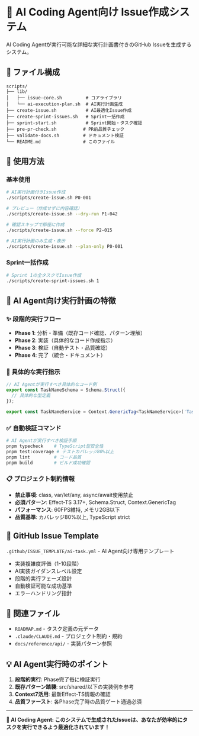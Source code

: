 # 🤖 AI Coding Agent向け Issue作成システム

AI Coding Agentが実行可能な詳細な実行計画書付きのGitHub Issueを生成するシステム。

## 📁 ファイル構成

```
scripts/
├── lib/
│   ├── issue-core.sh         # コアライブラリ
│   └── ai-execution-plan.sh  # AI実行計画生成
├── create-issue.sh           # AI最適化Issue作成
├── create-sprint-issues.sh   # Sprint一括作成
├── sprint-start.sh           # Sprint開始・タスク確認
├── pre-pr-check.sh          # PR前品質チェック
├── validate-docs.sh         # ドキュメント検証
└── README.md                # このファイル
```

## 🚀 使用方法

### 基本使用
```bash
# AI実行計画付きIssue作成
./scripts/create-issue.sh P0-001

# プレビュー（作成せずに内容確認）
./scripts/create-issue.sh --dry-run P1-042

# 確認スキップで即座に作成
./scripts/create-issue.sh --force P2-015

# AI実行計画のみ生成・表示
./scripts/create-issue.sh --plan-only P0-001
```

### Sprint一括作成
```bash
# Sprint 1の全タスクでIssue作成
./scripts/create-sprint-issues.sh 1
```

## 🎯 AI Agent向け実行計画の特徴

### ✨ 段階的実行フロー
- **Phase 1**: 分析・準備（既存コード確認、パターン理解）
- **Phase 2**: 実装（具体的なコード作成指示）
- **Phase 3**: 検証（自動テスト・品質確認）
- **Phase 4**: 完了（統合・ドキュメント）

### 🔧 具体的な実行指示
```typescript
// AI Agentが実行すべき具体的なコード例
export const TaskNameSchema = Schema.Struct({
  // 具体的な型定義
});

export const TaskNameService = Context.GenericTag<TaskNameService>('TaskNameService');
```

### ✅ 自動検証コマンド
```bash
# AI Agentが実行すべき検証手順
pnpm typecheck    # TypeScript型安全性
pnpm test:coverage # テストカバレッジ80%以上
pnpm lint         # コード品質
pnpm build        # ビルド成功確認
```

### 📋 プロジェクト制約情報
- **禁止事項**: class, var/let/any, async/await使用禁止
- **必須パターン**: Effect-TS 3.17+, Schema.Struct, Context.GenericTag
- **パフォーマンス**: 60FPS維持, メモリ2GB以下
- **品質基準**: カバレッジ80%以上, TypeScript strict

## 🎨 GitHub Issue Template

`.github/ISSUE_TEMPLATE/ai-task.yml` - AI Agent向け専用テンプレート
- 実装複雑度評価（1-10段階）
- AI実装ガイダンスレベル設定
- 段階的実行フェーズ設計
- 自動検証可能な成功基準
- エラーハンドリング指針

## 🔗 関連ファイル

- `ROADMAP.md` - タスク定義の元データ
- `.claude/CLAUDE.md` - プロジェクト制約・規約
- `docs/reference/api/` - 実装パターン参照

## 💡 AI Agent実行時のポイント

1. **段階的実行**: Phase完了毎に検証実行
2. **既存パターン踏襲**: src/shared/以下の実装例を参考
3. **Context7活用**: 最新Effect-TS情報の確認
4. **品質ファースト**: 各Phase完了時の品質ゲート通過必須

---

**🤖 AI Coding Agent: このシステムで生成されたIssueは、あなたが効率的にタスクを実行できるよう最適化されています！**